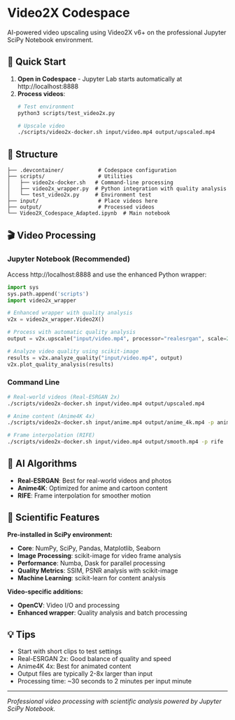 # Video2X Codespace

AI-powered video upscaling using Video2X v6+ on the professional Jupyter SciPy Notebook environment.

## 🚀 Quick Start

1. **Open in Codespace** - Jupyter Lab starts automatically at http://localhost:8888
2. **Process videos**:
   ```bash
   # Test environment
   python3 scripts/test_video2x.py
   
   # Upscale video
   ./scripts/video2x-docker.sh input/video.mp4 output/upscaled.mp4
   ```

## 📁 Structure

```
├── .devcontainer/           # Codespace configuration  
├── scripts/                 # Utilities
│   ├── video2x-docker.sh   # Command-line processing
│   ├── video2x_wrapper.py  # Python integration with quality analysis
│   └── test_video2x.py     # Environment test
├── input/                   # Place videos here
├── output/                  # Processed videos
└── Video2X_Codespace_Adapted.ipynb  # Main notebook
```

## 🎬 Video Processing

### Jupyter Notebook (Recommended)
Access http://localhost:8888 and use the enhanced Python wrapper:

```python
import sys
sys.path.append('scripts')
import video2x_wrapper

# Enhanced wrapper with quality analysis  
v2x = video2x_wrapper.Video2X()

# Process with automatic quality analysis
output = v2x.upscale("input/video.mp4", processor="realesrgan", scale=2)

# Analyze video quality using scikit-image
results = v2x.analyze_quality("input/video.mp4", output)
v2x.plot_quality_analysis(results)
```

### Command Line
```bash
# Real-world videos (Real-ESRGAN 2x)
./scripts/video2x-docker.sh input/video.mp4 output/upscaled.mp4

# Anime content (Anime4K 4x)  
./scripts/video2x-docker.sh input/anime.mp4 output/anime_4k.mp4 -p anime4k -s 4

# Frame interpolation (RIFE)
./scripts/video2x-docker.sh input/video.mp4 output/smooth.mp4 -p rife
```

## 🧠 AI Algorithms

- **Real-ESRGAN**: Best for real-world videos and photos
- **Anime4K**: Optimized for anime and cartoon content  
- **RIFE**: Frame interpolation for smoother motion

## 🔬 Scientific Features

**Pre-installed in SciPy environment:**
- **Core**: NumPy, SciPy, Pandas, Matplotlib, Seaborn
- **Image Processing**: scikit-image for video frame analysis
- **Performance**: Numba, Dask for parallel processing  
- **Quality Metrics**: SSIM, PSNR analysis with scikit-image
- **Machine Learning**: scikit-learn for content analysis

**Video-specific additions:**
- **OpenCV**: Video I/O and processing
- **Enhanced wrapper**: Quality analysis and batch processing

## 💡 Tips

- Start with short clips to test settings
- Real-ESRGAN 2x: Good balance of quality and speed
- Anime4K 4x: Best for animated content
- Output files are typically 2-8x larger than input
- Processing time: ~30 seconds to 2 minutes per input minute

---

*Professional video processing with scientific analysis powered by Jupyter SciPy Notebook.*
